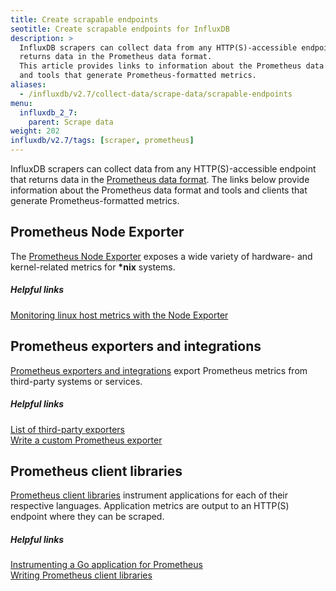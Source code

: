 ```yaml
---
title: Create scrapable endpoints
seotitle: Create scrapable endpoints for InfluxDB
description: >
  InfluxDB scrapers can collect data from any HTTP(S)-accessible endpoint that
  returns data in the Prometheus data format.
  This article provides links to information about the Prometheus data format
  and tools that generate Prometheus-formatted metrics.
aliases:
  - /influxdb/v2.7/collect-data/scrape-data/scrapable-endpoints
menu:
  influxdb_2_7:
    parent: Scrape data
weight: 202
influxdb/v2.7/tags: [scraper, prometheus]
---
```


InfluxDB scrapers can collect data from any HTTP(S)-accessible endpoint that returns data
in the [Prometheus data format](https://prometheus.io/docs/instrumenting/exposition_formats/).
The links below provide information about the Prometheus data format and tools
and clients that generate Prometheus-formatted metrics.

## Prometheus Node Exporter
The [Prometheus Node Exporter](https://github.com/prometheus/node_exporter) exposes
a wide variety of hardware- and kernel-related metrics for **\*nix** systems.

##### Helpful links
[Monitoring linux host metrics with the Node Exporter](https://prometheus.io/docs/guides/node-exporter/)  

## Prometheus exporters and integrations
[Prometheus exporters and integrations](https://prometheus.io/docs/instrumenting/exporters/)
export Prometheus metrics from third-party systems or services.

##### Helpful links
[List of third-party exporters](https://prometheus.io/docs/instrumenting/exporters/#third-party-exporters)  
[Write a custom Prometheus exporter](https://prometheus.io/docs/instrumenting/writing_exporters/)  

## Prometheus client libraries
[Prometheus client libraries](https://prometheus.io/docs/instrumenting/clientlibs/)
instrument applications for each of their respective languages.
Application metrics are output to an HTTP(S) endpoint where they can be scraped.

##### Helpful links
[Instrumenting a Go application for Prometheus](https://prometheus.io/docs/guides/go-application/)  
[Writing Prometheus client libraries](https://prometheus.io/docs/instrumenting/writing_clientlibs/)  
